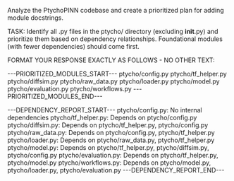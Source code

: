 Analyze the PtychoPINN codebase and create a prioritized plan for adding module docstrings.

TASK: Identify all .py files in the ptycho/ directory (excluding __init__.py) and prioritize them based on dependency relationships. Foundational modules (with fewer dependencies) should come first.

FORMAT YOUR RESPONSE EXACTLY AS FOLLOWS - NO OTHER TEXT:

---PRIORITIZED_MODULES_START---
ptycho/config.py
ptycho/tf_helper.py  
ptycho/diffsim.py
ptycho/raw_data.py
ptycho/loader.py
ptycho/model.py
ptycho/evaluation.py
ptycho/workflows.py
---PRIORITIZED_MODULES_END---

---DEPENDENCY_REPORT_START---
ptycho/config.py: No internal dependencies
ptycho/tf_helper.py: Depends on ptycho/config.py
ptycho/diffsim.py: Depends on ptycho/tf_helper.py, ptycho/config.py
ptycho/raw_data.py: Depends on ptycho/config.py, ptycho/tf_helper.py
ptycho/loader.py: Depends on ptycho/raw_data.py, ptycho/tf_helper.py
ptycho/model.py: Depends on ptycho/tf_helper.py, ptycho/diffsim.py, ptycho/config.py
ptycho/evaluation.py: Depends on ptycho/tf_helper.py, ptycho/model.py
ptycho/workflows.py: Depends on ptycho/model.py, ptycho/loader.py, ptycho/evaluation.py
---DEPENDENCY_REPORT_END---